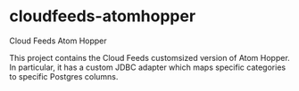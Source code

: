 cloudfeeds-atomhopper
=====================

Cloud Feeds Atom Hopper

This project contains the Cloud Feeds customsized version of Atom Hopper.  In particular, it has a custom
JDBC adapter which maps specific categories to specific Postgres columns.

